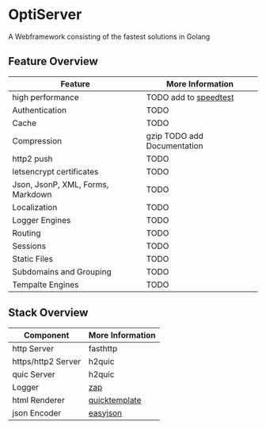 # OptiServer
A Webframework consisting of the fastest solutions in Golang


## Feature Overview
| Feature | More Information |
| --------|------------------|
| high performance | TODO add to [speedtest](https://github.com/smallnest/go-web-framework-benchmark) |
| Authentication | TODO|
| Cache | TODO |
| Compression | gzip TODO add Documentation |
| http2 push | TODO  |
| letsencrypt certificates | TODO |
| Json, JsonP, XML, Forms, Markdown | TODO |
| Localization | TODO|
| Logger Engines | TODO |
| Routing | TODO |
| Sessions | TODO|
| Static Files | TODO |
| Subdomains and Grouping | TODO|
| Tempalte Engines |TODO |


## Stack Overview
| Component | More Information |
| --------|------------------|
| http Server | fasthttp |
| https/http2 Server | h2quic |
| quic Server | h2quic |
| Logger | [zap](https://github.com/uber-go/zap) |
| html Renderer | [quicktemplate](https://github.com/valyala/quicktemplate) |
| json Encoder | [easyjson](https://github.com/mailru/easyjson) |
